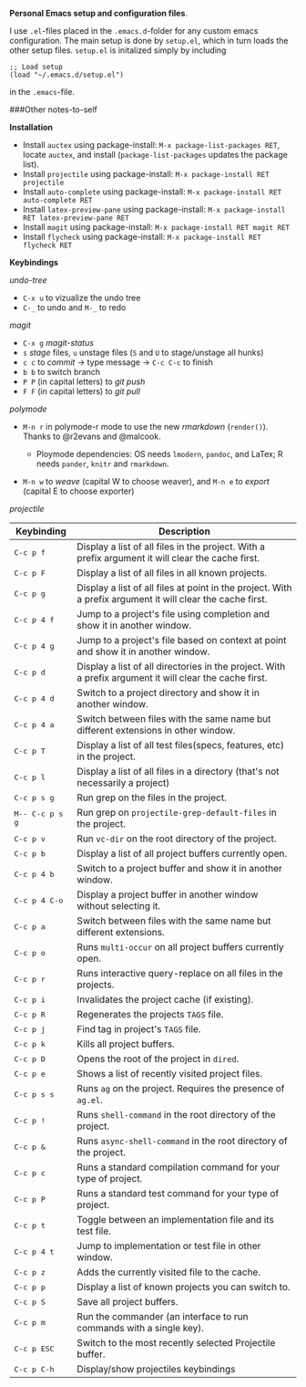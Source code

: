 **Personal Emacs setup and configuration files**.

I use `.el`-files placed in the `.emacs.d`-folder for any custom emacs configuration. The main setup is done by `setup.el`, which in turn loads the other setup files. `setup.el` is initalized simply by including

```elisp
;; Load setup
(load "~/.emacs.d/setup.el")
```

in the `.emacs`-file.

###Other notes-to-self

**Installation**
- Install `auctex` using package-install: `M-x package-list-packages RET`, locate `auctex`, and install (`package-list-packages` updates the package list).
- Install `projectile` using package-install: `M-x package-install RET projectile`
- Install `auto-complete` using package-install: `M-x package-install RET auto-complete RET`
- Install `latex-preview-pane` using package-install: `M-x package-install RET latex-preview-pane RET`
- Install `magit` using package-install: `M-x package-install RET magit RET`
- Install `flycheck` using package-install: `M-x package-install RET flycheck RET`

**Keybindings**

*undo-tree*
- `C-x u` to vizualize the undo tree
- `C-_` to undo and `M-_` to redo

*magit*
- `C-x g` *magit-status*
- `s` *stage* files, `u` unstage files (`S` and `U` to stage/unstage all hunks)
- `c c` to *commit* -> type message -> `C-c C-c` to finish
- `b b` to switch branch
- `P P` (in capital letters) to *git push*
- `F F` (in capital letters) to *git pull*

*polymode*
- `M-n r` in polymode-r mode to use the new *rmarkdown* (`render()`). Thanks to @r2evans and @malcook.
    - Ploymode dependencies: OS needs `lmodern`, `pandoc`, and LaTex;  R needs `pander`, `knitr` and `rmarkdown`.


- `M-n w` to *weave* (capital W to choose weaver), and `M-n e` to *export* (capital E to choose exporter)

*projectile*

Keybinding         | Description
-------------------|------------------------------------------------------------
<kbd>C-c p f</kbd> | Display a list of all files in the project. With a prefix argument it will clear the cache first.
<kbd>C-c p F</kbd> | Display a list of all files in all known projects.
<kbd>C-c p g</kbd> | Display a list of all files at point in the project. With a prefix argument it will clear the cache first.
<kbd>C-c p 4 f</kbd> | Jump to a project's file using completion and show it in another window.
<kbd>C-c p 4 g</kbd> | Jump to a project's file based on context at point and show it in another window.
<kbd>C-c p d</kbd> | Display a list of all directories in the project. With a prefix argument it will clear the cache first.
<kbd>C-c p 4 d</kbd> | Switch to a project directory and show it in another window.
<kbd>C-c p 4 a</kbd> | Switch between files with the same name but different extensions in other window.
<kbd>C-c p T</kbd> | Display a list of all test files(specs, features, etc) in the project.
<kbd>C-c p l</kbd> | Display a list of all files in a directory (that's not necessarily a project)
<kbd>C-c p s g</kbd> | Run grep on the files in the project.
<kbd>M-- C-c p s g</kbd> | Run grep on `projectile-grep-default-files` in the project.
<kbd>C-c p v</kbd> | Run `vc-dir` on the root directory of the project.
<kbd>C-c p b</kbd> | Display a list of all project buffers currently open.
<kbd>C-c p 4 b</kbd> | Switch to a project buffer and show it in another window.
<kbd>C-c p 4 C-o</kbd> | Display a project buffer in another window without selecting it.
<kbd>C-c p a</kbd> | Switch between files with the same name but different extensions.
<kbd>C-c p o</kbd> | Runs `multi-occur` on all project buffers currently open.
<kbd>C-c p r</kbd> | Runs interactive query-replace on all files in the projects.
<kbd>C-c p i</kbd> | Invalidates the project cache (if existing).
<kbd>C-c p R</kbd> | Regenerates the projects `TAGS` file.
<kbd>C-c p j</kbd> | Find tag in project's `TAGS` file.
<kbd>C-c p k</kbd> | Kills all project buffers.
<kbd>C-c p D</kbd> | Opens the root of the project in `dired`.
<kbd>C-c p e</kbd> | Shows a list of recently visited project files.
<kbd>C-c p s s</kbd> | Runs `ag` on the project. Requires the presence of `ag.el`.
<kbd>C-c p !</kbd> | Runs `shell-command` in the root directory of the project.
<kbd>C-c p &</kbd> | Runs `async-shell-command` in the root directory of the project.
<kbd>C-c p c</kbd> | Runs a standard compilation command for your type of project.
<kbd>C-c p P</kbd> | Runs a standard test command for your type of project.
<kbd>C-c p t</kbd> | Toggle between an implementation file and its test file.
<kbd>C-c p 4 t</kbd> | Jump to implementation or test file in other window.
<kbd>C-c p z</kbd> | Adds the currently visited file to the cache.
<kbd>C-c p p</kbd> | Display a list of known projects you can switch to.
<kbd>C-c p S</kbd> | Save all project buffers.
<kbd>C-c p m</kbd> | Run the commander (an interface to run commands with a single key).
<kbd>C-c p ESC</kbd> | Switch to the most recently selected Projectile buffer.
<kbd>C-c p C-h</kbd> | Display/show projectiles keybindings

